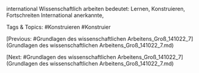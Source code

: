 international 
Wissenschaftlich 
arbeiten bedeutet: Lernen, 
Konstruieren, 
Fortschreiten International anerkannte, 

   Tags & Topics:
   #Konstruieren
   #Konstruier

[Previous: #Grundlagen des wissenschaftlichen Arbeitens_Groß_141022_7](Grundlagen des wissenschaftlichen Arbeitens_Groß_141022_7.md)

[Next: #Grundlagen des wissenschaftlichen Arbeitens_Groß_141022_7](Grundlagen des wissenschaftlichen Arbeitens_Groß_141022_7.md)